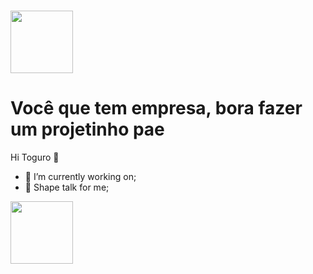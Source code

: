 ###
<div>
<img align="center" height="100"  src="https://pbs.twimg.com/profile_images/1052079357852835840/EeKb668h_400x400.jpg"> </img>
</div>

<h1>Você que tem empresa, bora fazer um projetinho pae</h1>

Hi Toguro 👋
- 🔭 I’m currently working on;
- 💪 Shape talk for me;

<img height="100em"  src="https://github-readme-stats.vercel.app/api/pin/?username=joaovictor-jv&repo=Prova-POO&theme=dark" style="max-width: 100%;">




